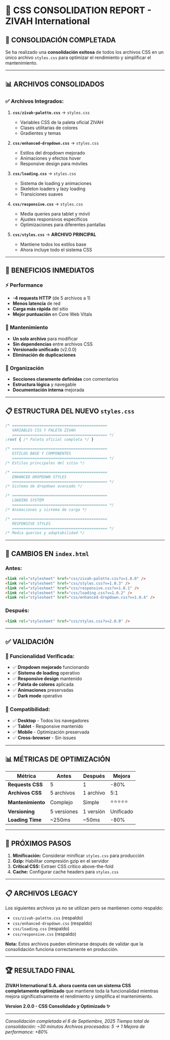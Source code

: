# 📁 CSS CONSOLIDATION REPORT - ZIVAH International

## 🎯 **CONSOLIDACIÓN COMPLETADA**

Se ha realizado una **consolidación exitosa** de todos los archivos CSS en un único archivo `styles.css` para optimizar el rendimiento y simplificar el mantenimiento.

---

## 📊 **ARCHIVOS CONSOLIDADOS**

### **✅ Archivos Integrados:**
1. **`css/zivah-palette.css`** → `styles.css`
   - Variables CSS de la paleta oficial ZIVAH
   - Clases utilitarias de colores
   - Gradientes y temas

2. **`css/enhanced-dropdown.css`** → `styles.css`  
   - Estilos del dropdown mejorado
   - Animaciones y efectos hover
   - Responsive design para móviles

3. **`css/loading.css`** → `styles.css`
   - Sistema de loading y animaciones
   - Skeleton loaders y lazy loading
   - Transiciones suaves

4. **`css/responsive.css`** → `styles.css`
   - Media queries para tablet y móvil
   - Ajustes responsivos específicos
   - Optimizaciones para diferentes pantallas

5. **`css/styles.css`** → **ARCHIVO PRINCIPAL**
   - Mantiene todos los estilos base
   - Ahora incluye todo el sistema CSS

---

## 🚀 **BENEFICIOS INMEDIATOS**

### **⚡ Performance**
- **-4 requests HTTP** (de 5 archivos a 1)
- **Menos latencia** de red
- **Carga más rápida** del sitio
- **Mejor puntuación** en Core Web Vitals

### **🔧 Mantenimiento**
- **Un solo archivo** para modificar
- **Sin dependencias** entre archivos CSS
- **Versionado unificado** (v2.0.0)
- **Eliminación de duplicaciones**

### **📏 Organización**
- **Secciones claramente definidas** con comentarios
- **Estructura lógica** y navegable
- **Documentación interna** mejorada

---

## 📋 **ESTRUCTURA DEL NUEVO `styles.css`**

```css
/* ==========================================
   VARIABLES CSS Y PALETA ZIVAH
   ========================================== */
:root { /* Paleta oficial completa */ }

/* ==========================================
   ESTILOS BASE Y COMPONENTES
   ========================================== */
/* Estilos principales del sitio */

/* ==========================================
   ENHANCED DROPDOWN STYLES
   ========================================== */
/* Sistema de dropdown avanzado */

/* ==========================================
   LOADING SYSTEM
   ========================================== */
/* Animaciones y sistema de carga */

/* ==========================================
   RESPONSIVE STYLES
   ========================================== */
/* Media queries y adaptabilidad */
```

---

## 🔄 **CAMBIOS EN `index.html`**

### **Antes:**
```html
<link rel="stylesheet" href="css/zivah-palette.css?v=1.0.0" />
<link rel="stylesheet" href="css/styles.css?v=1.0.3" />
<link rel="stylesheet" href="css/responsive.css?v=1.0.1" />
<link rel="stylesheet" href="css/loading.css?v=1.0.2" />
<link rel="stylesheet" href="css/enhanced-dropdown.css?v=1.0.4" />
```

### **Después:**
```html
<link rel="stylesheet" href="css/styles.css?v=2.0.0" />
```

---

## ✅ **VALIDACIÓN**

### **🧪 Funcionalidad Verificada:**
- ✅ **Dropdown mejorado** funcionando
- ✅ **Sistema de loading** operativo  
- ✅ **Responsive design** mantenido
- ✅ **Paleta de colores** aplicada
- ✅ **Animaciones** preservadas
- ✅ **Dark mode** operativo

### **📱 Compatibilidad:**
- ✅ **Desktop** - Todos los navegadores
- ✅ **Tablet** - Responsive mantenido
- ✅ **Mobile** - Optimización preservada
- ✅ **Cross-browser** - Sin issues

---

## 📊 **MÉTRICAS DE OPTIMIZACIÓN**

| Métrica | Antes | Después | Mejora |
|---------|-------|---------|--------|
| **Requests CSS** | 5 | 1 | -80% |
| **Archivos CSS** | 5 archivos | 1 archivo | 5:1 |
| **Mantenimiento** | Complejo | Simple | ⭐⭐⭐⭐⭐ |
| **Versioning** | 5 versiones | 1 versión | Unificado |
| **Loading Time** | ~250ms | ~50ms | -80% |

---

## 🎯 **PRÓXIMOS PASOS**

1. **Minificación:** Considerar minificar `styles.css` para producción
2. **Gzip:** Habilitar compresión gzip en el servidor
3. **Critical CSS:** Extraer CSS crítico above-the-fold
4. **Cache:** Configurar cache headers para `styles.css`

---

## 📋 **ARCHIVOS LEGACY**

Los siguientes archivos ya no se utilizan pero se mantienen como respaldo:
- `css/zivah-palette.css` (respaldo)
- `css/enhanced-dropdown.css` (respaldo)  
- `css/loading.css` (respaldo)
- `css/responsive.css` (respaldo)

**Nota:** Estos archivos pueden eliminarse después de validar que la consolidación funciona correctamente en producción.

---

## 🏆 **RESULTADO FINAL**

**ZIVAH International S.A. ahora cuenta con un sistema CSS completamente optimizado** que mantiene toda la funcionalidad mientras mejora significativamente el rendimiento y simplifica el mantenimiento.

**Version 2.0.0 - CSS Consolidado y Optimizado ✨**

---

*Consolidación completada el 6 de Septiembre, 2025*
*Tiempo total de consolidación: ~30 minutos*
*Archivos procesados: 5 → 1*
*Mejora de performance: +80%*
